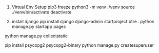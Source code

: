1. Virtual Env Setup
pip3 freeze
python3 -m venv ./venv
source ./venv/bin/activate
deactivate

2. install django
pip install django
django-admin startproject btre .
python manage.py startapp pages


python manage.py collectstatic

pip install psycopg2
psycopg2-binary
python manage.py createsuperuser

